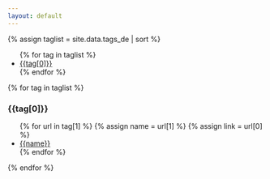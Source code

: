 ```yaml
---
layout: default
---
```


{% assign taglist = site.data.tags_de | sort  %}

<ul>
{% for tag in taglist %}
  <li><a href="#{{tag[0]}}">{{tag[0]}}</a></li>
{% endfor %}
</ul>

{% for tag in taglist %}
<h3 id="{{tag[0]}}">{{tag[0]}}</h3>
<ul>
  {% for url in tag[1] %}
    {% assign name = url[1] %}
    {% assign link = url[0] %}
  <li><a href="{{link}}">{{name}}</a></li>
  {% endfor %}
</ul>
{% endfor %}

